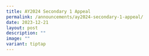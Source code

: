 ```yaml
---
title: AY2024 Secondary 1 Appeal
permalink: /announcements/ay2024-secondary-1-appeal/
date: 2023-12-21
layout: post
description: ""
image: ""
variant: tiptap
---
```

